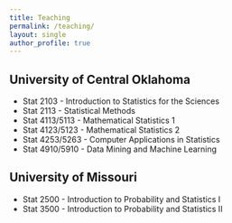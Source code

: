 ```yaml
---
title: Teaching
permalink: /teaching/
layout: single
author_profile: true
---
```


## University of Central Oklahoma
* Stat 2103 - Introduction to Statistics for the Sciences
* Stat 2113 - Statistical Methods
* Stat 4113/5113 - Mathematical Statistics 1
* Stat 4123/5123 - Mathematical Statistics 2
* Stat 4253/5263 - Computer Applications in Statistics
* Stat 4910/5910 - Data Mining and Machine Learning

## University of Missouri
* Stat 2500 - Introduction to Probability and Statistics I
* Stat 3500 - Introduction to Probability and Statistics II
